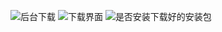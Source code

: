 ![后台下载](https://github.com/githubwwj/AppUpgrade/demo_images/background_download.png)
![下载界面](https://github.com/githubwwj/AppUpgrade/demo_images/下载界面.png)
![是否安装下载好的安装包](https://github.com/githubwwj/AppUpgrade/demo_images/是否安装下载好的安装包.png)
